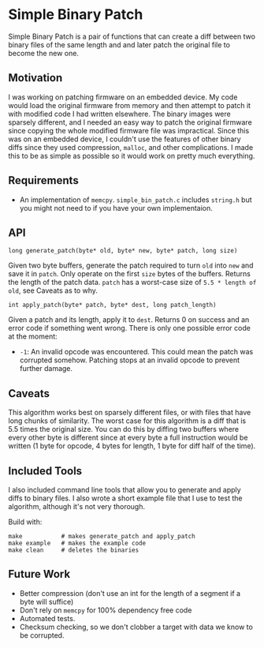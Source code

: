 # Simple Binary Patch

Simple Binary Patch is a pair of functions that can create a diff between two binary files of the same length and and later patch the original file to become the new one.

## Motivation

I was working on patching firmware on an embedded device. My code would load the original firmware from memory and then attempt to patch it with modified code I had written elsewhere. The binary images were sparsely different, and I needed an easy way to patch the original firmware since copying the whole modified firmware file was impractical. Since this was on an embedded device, I couldn't use the features of other binary diffs since they used compression, `malloc`, and other complications. I made this to be as simple as possible so it would work on pretty much everything.

## Requirements

 - An implementation of `memcpy`. `simple_bin_patch.c` includes `string.h` but you might not need to if you have your own implementaion.

 ## API

 `long generate_patch(byte* old, byte* new, byte* patch, long size)`
 
 Given two byte buffers, generate the patch required to turn `old` into `new` and save it in `patch`. Only operate on the first `size` bytes of the buffers. Returns the length of the patch data. `patch` has a worst-case size of `5.5 * length of old`, see Caveats as to why.

 `int apply_patch(byte* patch, byte* dest, long patch_length)`

 Given a patch and its length, apply it to `dest`. Returns 0 on success and an error code if something went wrong. There is only one possible error code at the moment:
 
  - `-1`: An invalid opcode was encountered. This could mean the patch was corrupted somehow. Patching stops at an invalid opcode to prevent further damage.

 ## Caveats

This algorithm works best on sparsely different files, or with files that have long chunks of similarity. The worst case for this algorithm is a diff that is 5.5 times the original size. You can do this by diffing two buffers where every other byte is different since at every byte a full instruction would be written (1 byte for opcode, 4 bytes for length, 1 byte for diff half of the time).

 ## Included Tools

 I also included command line tools that allow you to generate and apply diffs to binary files. I also wrote a short example file that I use to test the algorithm, although it's not very thorough.

 Build with:

 ```
 make           # makes generate_patch and apply_patch
 make example   # makes the example code
 make clean     # deletes the binaries
 ```

 ## Future Work
  - Better compression (don't use an int for the length of a segment if a byte will suffice)
  - Don't rely on `memcpy` for 100% dependency free code
  - Automated tests.
  - Checksum checking, so we don't clobber a target with data we know to be corrupted.